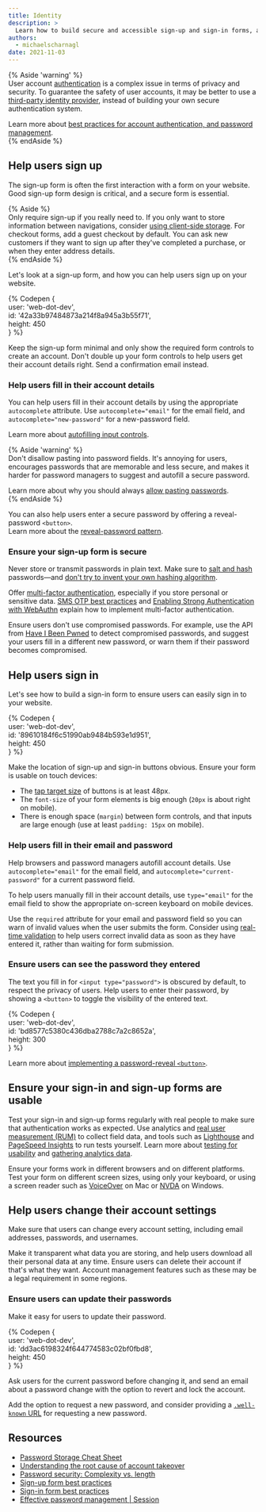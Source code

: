 ```yaml
---
title: Identity
description: >
  Learn how to build secure and accessible sign-up and sign-in forms, and find out how to help users change their account settings.
authors:
  - michaelscharnagl
date: 2021-11-03
---
```


{% Aside 'warning' %}  
User account [authentication](https://cheatsheetseries.owasp.org/cheatsheets/Authentication_Cheat_Sheet.html) 
is a complex issue in terms of privacy and security. 
To guarantee the safety of user accounts, it may be better to use a 
[third-party identity provider](/sign-up-form-best-practices/#federated-login), 
instead of building your own secure authentication system.

Learn more about 
[best practices for account authentication, and password management](https://cloud.google.com/blog/products/identity-security/account-authentication-and-password-management-best-practices).  
{% endAside %}

## Help users sign up

The sign-up form is often the first interaction with a form on your website. 
Good sign-up form design is critical, and a secure form is essential. 

{% Aside %}  
Only require sign-up if you really need to. 
If you only want to store information between navigations, 
consider [using client-side storage](/storage-for-the-web/). 
For checkout forms, add a guest checkout by default. 
You can ask new customers if they want to sign up after they've completed a purchase, 
or when they enter address details.  
{% endAside %}

Let's look at a sign-up form, and how you can help users sign up on your website.

{% Codepen {  
  user: 'web-dot-dev',  
  id: '42a33b97484873a214f8a945a3b55f71',  
  height: 450  
} %}

Keep the sign-up form minimal and only show the required form controls to create an account. 
Don't double up your form controls to help users get their account details right. 
Send a confirmation email instead.

### Help users fill in their account details

You can help users fill in their account details by using the appropriate `autocomplete` attribute. 
Use `autocomplete="email"` for the email field, and `autocomplete="new-password"` for a new-password field. 

Learn more about [autofilling input controls](/learn/forms/autofill).

{% Aside 'warning' %}  
Don't disallow pasting into password fields. 
It's annoying for users, encourages passwords that are memorable and less secure, 
and makes it harder for password managers to suggest and autofill a secure password.

Learn more about why you should always 
[allow pasting passwords](https://www.ncsc.gov.uk/blog-post/let-them-paste-passwords).  
{% endAside %}

You can also help users enter a secure password by offering a reveal-password `<button>`.  
Learn more about the [reveal-password pattern](/learn/forms/javascript#ensure-users-can-see-the-password-they-entered).

### Ensure your sign-up form is secure

Never store or transmit passwords in plain text. 
Make sure to [salt and hash](https://cheatsheetseries.owasp.org/cheatsheets/Password_Storage_Cheat_Sheet.html#Use_a_cryptographically_strong_credential-specific_salt) 
passwords—and [don't try to invent your own hashing algorithm](https://www.schneier.com/blog/archives/2011/04/schneiers_law.html).

Offer [multi-factor authentication](https://cheatsheetseries.owasp.org/cheatsheets/Multifactor_Authentication_Cheat_Sheet.html), 
especially if you store personal or sensitive data. 
[SMS OTP best practices](/sms-otp-form) and 
[Enabling Strong Authentication with WebAuthn](https://developers.google.com/web/updates/2018/05/webauthn) 
explain how to implement multi-factor authentication.

Ensure users don't use compromised passwords. 
For example, use the API from [Have I Been Pwned](https://haveibeenpwned.com/API/v3) 
to detect compromised passwords, 
and suggest your users fill in a different new password, 
or warn them if their password becomes compromised.

## Help users sign in

Let's see how to build a sign-in form to ensure users can easily sign in to your website.

{% Codepen {  
  user: 'web-dot-dev',  
  id: '89610184f6c51990ab9484b593e1d951',  
  height: 450  
} %}

Make the location of sign-up and sign-in buttons obvious. 
Ensure your form is usable on touch devices:

-  The [tap target size](/accessible-tap-targets/) of buttons is at least 48px.
-  The `font-size` of your form elements is big enough (`20px` is about right on mobile).
-  There is enough space (`margin`) between form controls, and that inputs are large enough (use at least `padding: 15px` on mobile).

### Help users fill in their email and password

Help browsers and password managers autofill account details. 
Use `autocomplete="email"` for the email field, 
and `autocomplete="current-password"` for a current password field.

To help users manually fill in their account details, use `type="email"` 
for the email field to show the appropriate on-screen keyboard on mobile devices. 

Use the `required` attribute for your email and password field so you can warn of invalid values when the user submits the form. 
Consider using [real-time validation](/learn/forms/javascript#ensure-users-are-notified-about-errors-in-real-time) 
to help users correct invalid data as soon as they have entered it, rather than waiting for form 
submission.

### Ensure users can see the password they entered

The text you fill in for `<input type="password">` is obscured by default, 
to respect the privacy of users. 
Help users to enter their password, 
by showing a `<button>` to toggle the visibility of the entered text.

{% Codepen {  
  user: 'web-dot-dev',  
  id: 'bd8577c5380c436dba2788c7a2c8652a',  
  height: 300  
} %}

Learn more about 
[implementing a password-reveal `<button>`](/learn/forms/javascript/#ensure-users-can-see-the-password-they-entered).

## Ensure your sign-in and sign-up forms are usable

Test your sign-in and sign-up forms regularly with real people to make sure that authentication works as expected. 
Use analytics and [real user measurement (RUM)](/user-centric-performance-metrics/) to collect field data, 
and tools such as [Lighthouse](https://developers.google.com/web/tools/lighthouse/) 
and [PageSpeed Insights](https://developers.google.com/speed/pagespeed/insights/) to run tests yourself. 
Learn more about [testing for usability](/learn/forms/usability-testing) and 
[gathering analytics data](/learn/forms/data).

Ensure your forms work in different browsers and on different platforms. 
Test your form on different screen sizes, using only your keyboard, 
or using a screen reader such as 
[VoiceOver](https://www.youtube.com/watch?v=5R-6WvAihms&list=PLNYkxOF6rcICWx0C9LVWWVqvHlYJyqw7g&index=6) on Mac or 
[NVDA](https://www.nvaccess.org/) on Windows.

## Help users change their account settings

Make sure that users can change every account setting, 
including email addresses, passwords, and usernames.

Make it transparent what data you are storing, 
and help users download all their personal data at any time. 
Ensure users can delete their account if that's what they want. 
Account management features such as these may be a legal requirement in some regions.

### Ensure users can update their passwords

Make it easy for users to update their password.

{% Codepen {  
  user: 'web-dot-dev',  
  id: 'dd3ac6198324f644774583c02bf0fbd8',  
  height: 450  
} %}

Ask users for the current password before changing it, 
and send an email about a password change with the option to revert and lock the account.  

Add the option to request a new password, 
and consider providing a [`.well-known` URL](/change-password-url/) for requesting a new password.

## Resources

-  [Password Storage Cheat Sheet](https://cheatsheetseries.owasp.org/cheatsheets/Password_Storage_Cheat_Sheet.html)
-  [Understanding the root cause of account takeover](https://security.googleblog.com/2017/11/new-research-understanding-root-cause.html)
-  [Password security: Complexity vs. length](https://resources.infosecinstitute.com/topic/password-security-complexity-vs-length/)
-  [Sign-up form best practices](/sign-up-form-best-practices)
-  [Sign-in form best practices](/sign-in-form-best-practices)
-  [Effective password management | Session](https://www.youtube.com/watch?v=4Ve2kw_AN84)
